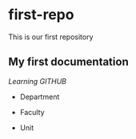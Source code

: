# first-repo
This is our first repository
## My first documentation
*Learning GITHUB*
* Department
- Faculty
+ Unit
